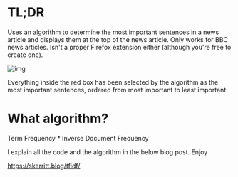 # TL;DR

Uses an algorithm to determine the most important sentences in a news article and displays them at the top of the news article. Only works for BBC news articles. Isn't a proper Firefox extension either (although you're free to create one).

![img](https://skerritt.blog/content/images/2019/01/image-512.png)

Everything inside the red box has been selected by the algorithm as the most important sentences, ordered from most important to least important.

# What algorithm?

Term Frequency * Inverse Document Frequency

I explain all the code and the algorithm in the below blog post. Enjoy 

https://skerritt.blog/tfidf/
